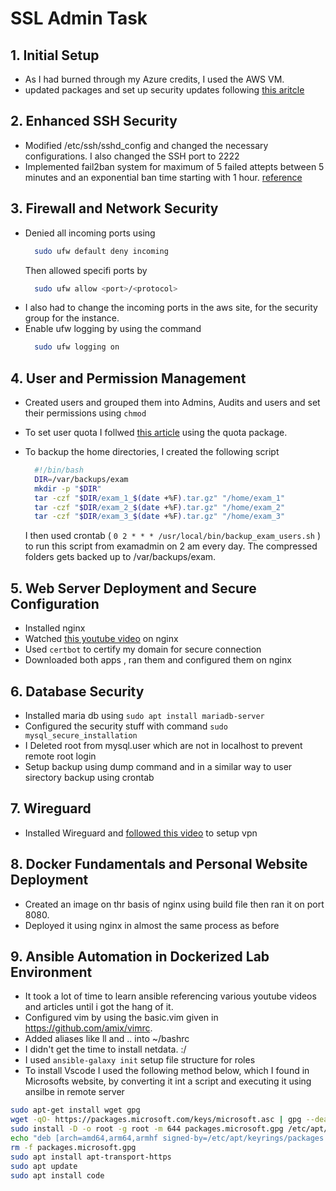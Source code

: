 # SSL Admin Task

## 1. Initial Setup

- As I had burned through my Azure credits, I used the AWS VM.
- updated packages and set up security updates following [this aritcle](https://allthings.how/how-to-enable-automatic-security-updates-with-unattended-upgrades-on-ubuntu-24-04/)

## 2. Enhanced SSH Security

- Modified /etc/ssh/sshd_config and changed the necessary configurations. I also changed the SSH port to 2222
- Implemented fail2ban system for maximum of 5 failed attepts between 5 minutes and an exponential ban time starting with 1 hour. [reference](https://www.digitalocean.com/community/tutorials/how-to-protect-ssh-with-fail2ban-on-ubuntu-20-04)

## 3. Firewall and Network Security

- Denied all incoming ports using
  ```bash
    sudo ufw default deny incoming
  ```
  Then allowed specifi ports by
  ```bash
    sudo ufw allow <port>/<protocol>
  ```
- I also had to change the incoming ports in the aws site, for the security group for the instance.
- Enable ufw logging by using the command
  ```bash
    sudo ufw logging on
  ```

## 4. User and Permission Management

- Created users and grouped them into Admins, Audits and users and set their permissions using `chmod `
- To set user quota I follwed [this article](https://docs.redhat.com/en/documentation/red_hat_enterprise_linux/6/html/storage_administration_guide/ch-disk-quotas) using the quota package.
- To backup the home directories, I created the following script

  ```bash
    #!/bin/bash
    DIR=/var/backups/exam
    mkdir -p "$DIR"
    tar -czf "$DIR/exam_1_$(date +%F).tar.gz" "/home/exam_1"
    tar -czf "$DIR/exam_2_$(date +%F).tar.gz" "/home/exam_2"
    tar -czf "$DIR/exam_3_$(date +%F).tar.gz" "/home/exam_3"
  ```

  I then used crontab ( `0 2 * * * /usr/local/bin/backup_exam_users.sh` ) to run this script from examadmin on 2 am every day.
  The compressed folders gets backed up to /var/backups/exam.

## 5. Web Server Deployment and Secure Configuration

- Installed nginx
- Watched [this youtube video](https://www.youtube.com/watch?v=9t9Mp0BGnyI) on nginx
- Used `certbot` to certify my domain for secure connection
- Downloaded both apps , ran them and configured them on nginx

## 6. Database Security

- Installed maria db using `sudo apt install mariadb-server`
- Configured the security stuff with command `sudo mysql_secure_installation`
- I Deleted root from mysql.user which are not in localhost to prevent remote root login
- Setup backup using dump command and in a similar way to user sirectory backup using crontab

## 7. Wireguard

- Installed Wireguard and [followed this video](https://www.youtube.com/watch?v=bVKNSf1p1d0) to setup vpn

## 8. Docker Fundamentals and Personal Website Deployment

- Created an image on thr basis of nginx using build file then ran it on port 8080.
- Deployed it using nginx in almost the same process as before

## 9. Ansible Automation in Dockerized Lab Environment

- It took a lot of time to learn ansible referencing various youtube videos and articles until i got the hang of it.
- Configured vim by using the basic.vim given in https://github.com/amix/vimrc.
- Added aliases like ll and .. into ~/bashrc
- I didn't get the time to install netdata. :/
- I used `ansible-galaxy init` setup file structure for roles
- To install Vscode I used the following method below, which I found in Microsofts website, by converting it int a script and executing it using ansilbe in remote server

```bash
sudo apt-get install wget gpg
wget -qO- https://packages.microsoft.com/keys/microsoft.asc | gpg --dearmor > packages.microsoft.gpg
sudo install -D -o root -g root -m 644 packages.microsoft.gpg /etc/apt/keyrings/packages.microsoft.gpg
echo "deb [arch=amd64,arm64,armhf signed-by=/etc/apt/keyrings/packages.microsoft.gpg] https://packages.microsoft.com/repos/code stable main" |sudo tee /etc/apt/sources.list.d/vscode.list > /dev/null
rm -f packages.microsoft.gpg
sudo apt install apt-transport-https
sudo apt update
sudo apt install code
```
